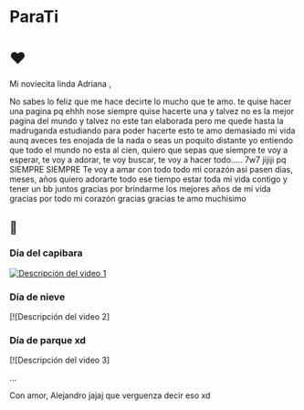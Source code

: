 # ParaTi
# ❤️

Mi noviecita linda Adriana ,

No sabes lo feliz que me hace decirte lo mucho que te amo. te quise hacer una pagina pq ehhh nose siempre quise hacerte una y talvez no es la mejor pagina del mundo y talvez no este tan elaborada pero me quede hasta la madruganda estudiando para poder hacerte esto te amo demasiado mi vida aunq aveces tes enojada de la nada o seas un poquito distante yo entiendo que todo el mundo no esta al cien, quiero que sepas que siempre te voy a esperar, te voy a adorar, te voy buscar, te voy a hacer todo..... 7w7 jijiji pq SIEMPRE SIEMPRE Te voy a amar con todo todo mi corazón asi pasen dias, meses, años quiero adorarte todo ese tiempo estar toda mi vida contigo y tener un bb juntos gracias por brindarme los mejores años de mi vida gracias por todo mi corazón gracias gracias te amo muchisimo 

## 🐇

### Día del capibara 
[![Descripción del video 1]([URL_PORTADA_VIDEO_1](https://i.pinimg.com/736x/ff/09/0b/ff090b94b1348acbd60d08b7b84901c3.jpg))]([URL_VIMEO_VIDEO_1](https://vimeo.com/912802076?share=copy))
### Día de nieve
[![Descripción del video 2]

### Día de parque xd
[![Descripción del video 3]

...

Con amor,
Alejandro jajaj que verguenza decir eso xd
